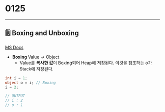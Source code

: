 # 0125

---

## 🗒️ Boxing and Unboxing

[MS Docs](https://docs.microsoft.com/ko-kr/dotnet/csharp/programming-guide/types/boxing-and-unboxing)

- **Boxing** Value → Object
    - Value를 **복사한 값**이 Boxing되어 Heap에 저장된다. 이것을 참조하는 o가 Stack에 저장된다.

```csharp
int i = 1;
object o = i; // Boxing
i = 2;

// OUTPUT
// i : 2
// o : 1
```